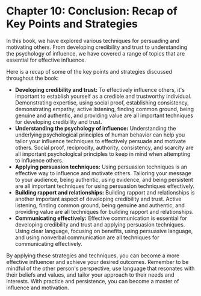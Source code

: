 Chapter 10: Conclusion: Recap of Key Points and Strategies
==========================================================

In this book, we have explored various techniques for persuading and motivating others. From developing credibility and trust to understanding the psychology of influence, we have covered a range of topics that are essential for effective influence.

Here is a recap of some of the key points and strategies discussed throughout the book:

* **Developing credibility and trust:** To effectively influence others, it's important to establish yourself as a credible and trustworthy individual. Demonstrating expertise, using social proof, establishing consistency, demonstrating empathy, active listening, finding common ground, being genuine and authentic, and providing value are all important techniques for developing credibility and trust.
* **Understanding the psychology of influence:** Understanding the underlying psychological principles of human behavior can help you tailor your influence techniques to effectively persuade and motivate others. Social proof, reciprocity, authority, consistency, and scarcity are all important psychological principles to keep in mind when attempting to influence others.
* **Applying persuasion techniques:** Using persuasion techniques is an effective way to influence and motivate others. Tailoring your message to your audience, being authentic, using evidence, and being persistent are all important techniques for using persuasion techniques effectively.
* **Building rapport and relationships:** Building rapport and relationships is another important aspect of developing credibility and trust. Active listening, finding common ground, being genuine and authentic, and providing value are all techniques for building rapport and relationships.
* **Communicating effectively:** Effective communication is essential for developing credibility and trust and applying persuasion techniques. Using clear language, focusing on benefits, using persuasive language, and using nonverbal communication are all techniques for communicating effectively.

By applying these strategies and techniques, you can become a more effective influencer and achieve your desired outcomes. Remember to be mindful of the other person's perspective, use language that resonates with their beliefs and values, and tailor your approach to their needs and interests. With practice and persistence, you can become a master of influence and motivation.
